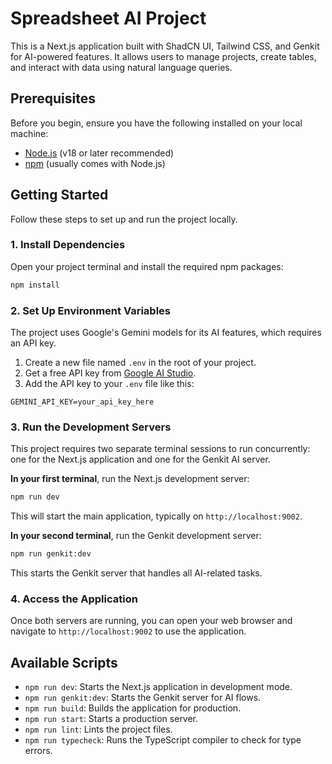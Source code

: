 # Spreadsheet AI Project

This is a Next.js application built with ShadCN UI, Tailwind CSS, and Genkit for AI-powered features. It allows users to manage projects, create tables, and interact with data using natural language queries.

## Prerequisites

Before you begin, ensure you have the following installed on your local machine:
- [Node.js](https://nodejs.org/) (v18 or later recommended)
- [npm](https://www.npmjs.com/) (usually comes with Node.js)

## Getting Started

Follow these steps to set up and run the project locally.

### 1. Install Dependencies

Open your project terminal and install the required npm packages:

```bash
npm install
```

### 2. Set Up Environment Variables

The project uses Google's Gemini models for its AI features, which requires an API key.

1.  Create a new file named `.env` in the root of your project.
2.  Get a free API key from [Google AI Studio](https://aistudio.google.com/app/apikey).
3.  Add the API key to your `.env` file like this:

```
GEMINI_API_KEY=your_api_key_here
```

### 3. Run the Development Servers

This project requires two separate terminal sessions to run concurrently: one for the Next.js application and one for the Genkit AI server.

**In your first terminal**, run the Next.js development server:

```bash
npm run dev
```

This will start the main application, typically on `http://localhost:9002`.

**In your second terminal**, run the Genkit development server:

```bash
npm run genkit:dev
```

This starts the Genkit server that handles all AI-related tasks.

### 4. Access the Application

Once both servers are running, you can open your web browser and navigate to `http://localhost:9002` to use the application.

## Available Scripts

- `npm run dev`: Starts the Next.js application in development mode.
- `npm run genkit:dev`: Starts the Genkit server for AI flows.
- `npm run build`: Builds the application for production.
- `npm run start`: Starts a production server.
- `npm run lint`: Lints the project files.
- `npm run typecheck`: Runs the TypeScript compiler to check for type errors.
